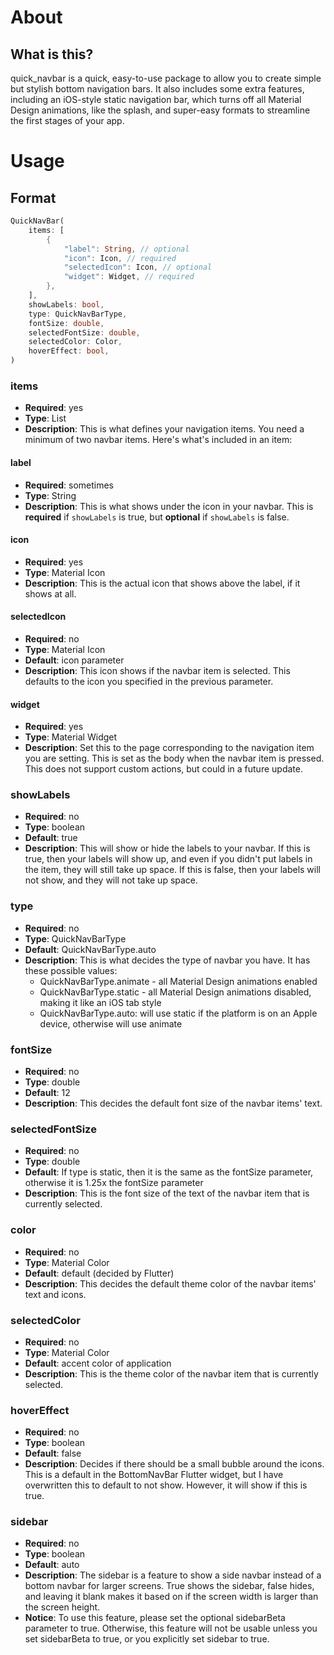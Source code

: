 # About

## What is this?

quick_navbar is a quick, easy-to-use package to allow you to create simple but stylish bottom navigation bars. It also includes some extra features, including an iOS-style static navigation bar, which turns off all Material Design animations, like the splash, and super-easy formats to streamline the first stages of your app.

# Usage

## Format

```dart
QuickNavBar(
    items: [
        {
            "label": String, // optional
            "icon": Icon, // required
            "selectedIcon": Icon, // optional
            "widget": Widget, // required
        },
    ],
    showLabels: bool,
    type: QuickNavBarType,
    fontSize: double,
    selectedFontSize: double,
    selectedColor: Color,
    hoverEffect: bool,
)
```

### items

- **Required**: yes
- **Type**: List
- **Description**: This is what defines your navigation items. You need a minimum of two navbar items. Here's what's included in an item:

#### label

- **Required**: sometimes
- **Type**: String
- **Description**: This is what shows under the icon in your navbar. This is **required** if `showLabels` is true, but **optional** if `showLabels` is false.

#### icon
- **Required**: yes
- **Type**: Material Icon
- **Description**: This is the actual icon that shows above the label, if it shows at all.

#### selectedIcon
- **Required**: no
- **Type**: Material Icon
- **Default**: icon parameter
- **Description**: This icon shows if the navbar item is selected. This defaults to the icon you specified in the previous parameter.

#### widget
- **Required**: yes
- **Type**: Material Widget
- **Description**: Set this to the page corresponding to the navigation item you are setting. This is set as the body when the navbar item is pressed. This does not support custom actions, but could in a future update.

### showLabels
- **Required**: no
- **Type**: boolean
- **Default**: true
- **Description**: This will show or hide the labels to your navbar. If this is true, then your labels will show up, and even if you didn't put labels in the item, they will still take up space. If this is false, then your labels will not show, and they will not take up space.

### type
- **Required**: no
- **Type**: QuickNavBarType
- **Default**: QuickNavBarType.auto
- **Description**: This is what decides the type of navbar you have. It has these possible values:
    - QuickNavBarType.animate - all Material Design animations enabled
    - QuickNavBarType.static - all Material Design animations disabled, making it like an iOS tab style
    - QuickNavBarType.auto: will use static if the platform is on an Apple device, otherwise will use animate

### fontSize
- **Required**: no
- **Type**: double
- **Default**: 12
- **Description**: This decides the default font size of the navbar items' text.

### selectedFontSize
- **Required**: no
- **Type**: double
- **Default**: If type is static, then it is the same as the fontSize parameter, otherwise it is 1.25x the fontSize parameter
- **Description**: This is the font size of the text of the navbar item that is currently selected.

### color
- **Required**: no
- **Type**: Material Color
- **Default**: default (decided by Flutter)
- **Description**: This decides the default theme color of the navbar items' text and icons.

### selectedColor
- **Required**: no
- **Type**: Material Color
- **Default**: accent color of application
- **Description**: This is the theme color of the navbar item that is currently selected.

### hoverEffect
- **Required**: no
- **Type**: boolean
- **Default**: false
- **Description**: Decides if there should be a small bubble around the icons. This is a default in the BottomNavBar Flutter widget, but I have overwritten this to default to not show. However, it will show if this is true.

### sidebar
- **Required**: no
- **Type**: boolean
- **Default**: auto
- **Description**: The sidebar is a feature to show a side navbar instead of a bottom navbar for larger screens. True shows the sidebar, false hides, and leaving it blank makes it based on if the screen width is larger than the screen height.
- **Notice**: To use this feature, please set the optional sidebarBeta parameter to true. Otherwise, this feature will not be usable unless you set sidebarBeta to true, or you explicitly set sidebar to true.